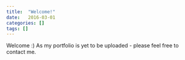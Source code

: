 ```yaml
---
title:  "Welcome!"
date:   2016-03-01
categories: []
tags: []
---
```

Welcome :) As my portfolio is yet to be uploaded - please feel free to contact me.
